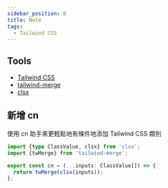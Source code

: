 ```yaml
---
sidebar_position: 0
title: Note
tags:
  - Tailwind CSS
---
```


## Tools

- [Tailwind CSS](https://tailwindcss.com/docs/installation)
- [tailwind-merge](https://github.com/dcastil/tailwind-merge)
- [clsx](https://github.com/lukeed/clsx)

## 新增 cn

使用 cn 助手來更輕鬆地有條件地添加 Tailwind CSS 類別

```ts title="utils.ts"
import {type ClassValue, clsx} from 'clsx';
import {twMerge} from 'tailwind-merge';

export const cn = (...inputs: ClassValue[]) => {
  return twMerge(clsx(inputs));
};
```
